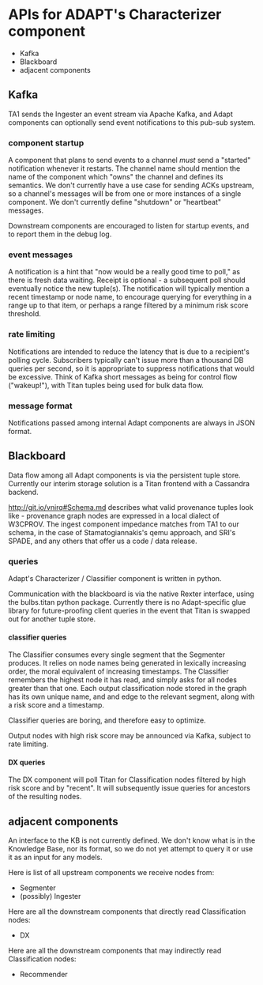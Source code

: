 
# APIs for ADAPT's Characterizer component

- Kafka
- Blackboard
- adjacent components

## Kafka

TA1 sends the Ingester an event stream via Apache Kafka,
and Adapt components can optionally send event notifications
to this pub-sub system.

### component startup

A component that plans to send events to a channel *must* send
a "started" notification whenever it restarts.
The channel name should mention the name of the component
which "owns" the channel and defines its semantics.
We don't currently have a use case for sending ACKs upstream,
so a channel's messages will be from one or more instances
of a single component.
We don't currently define "shutdown" or "heartbeat" messages.

Downstream components are encouraged to listen for startup events,
and to report them in the debug log.

### event messages

A notification is a hint that "now would be a really good time to poll,"
as there is fresh data waiting.
Receipt is optional - a subsequent poll should  eventually notice the new tuple(s).
The notification will typically mention a recent timestamp or node name,
to encourage querying for everything in a range up to that item,
or perhaps a range filtered by a minimum risk score threshold.

### rate limiting

Notifications are intended to reduce the latency that is due to a
recipient's polling cycle. Subscribers typically can't issue more than
a thousand DB queries per second, so it is appropriate to suppress
notifications that would be excessive.
Think of Kafka short messages as being for control flow ("wakeup!"),
with Titan tuples being used for bulk data flow.

### message format

Notifications passed among internal Adapt components are always in JSON format.


## Blackboard

Data flow among all Adapt components is via the persistent tuple store.
Currently our interim storage solution is a Titan frontend with a Cassandra backend.

<!-- https://github.com/GaloisInc/AdaptMisc/blob/master/WhitePapers/Schema/Schema.md -->
http://git.io/vnirq#Schema.md
describes what valid provenance tuples look like -
provenance graph nodes are expressed in a local dialect of W3CPROV.
The ingest component impedance matches from TA1 to our schema,
in the case of Stamatogiannakis's qemu approach, and SRI's SPADE,
and any others that offer us a code / data release.

### queries

Adapt's Characterizer / Classifier component is written in python.

Communication with the blackboard is via the native Rexter interface,
using the bulbs.titan python package.
Currently there is no Adapt-specific glue library
for future-proofing client queries
in the event that Titan is swapped out for another tuple store.

#### classifier queries

The Classifier consumes every single segment that the Segmenter produces.
It relies on node names being generated in lexically increasing order,
the moral equivalent of increasing timestamps.
The Classifier remembers the highest node it has read,
and simply asks for all nodes greater than that one.
Each output classification node stored in the graph
has its own unique name, and and edge to the relevant segment,
along with a risk score and a timestamp.

Classifier queries are boring, and therefore easy to optimize.

Output nodes with high risk score may be announced via Kafka,
subject to rate limiting.

#### DX queries

The DX component will poll Titan for Classification nodes
filtered by high risk score and by "recent".
It will subsequently issue queries for ancestors of the resulting nodes.


## adjacent components

An interface to the KB is not currently defined.
We don't know what is in the Knowledge Base, nor its format,
so we do not yet attempt to query it or use it as an input for any models.

Here is list of all upstream components we receive nodes from:
- Segmenter
- (possibly) Ingester

Here are all the downstream components that directly read Classification nodes:
- DX

Here are all the downstream components that may indirectly read Classification nodes:
- Recommender
